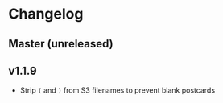 # Changelog

## Master (unreleased)

## v1.1.9

* Strip `(` and `)` from S3 filenames to prevent blank postcards 